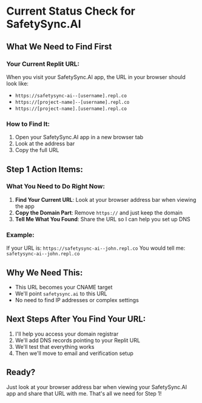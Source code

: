 # Current Status Check for SafetySync.AI

## What We Need to Find First

### Your Current Replit URL:
When you visit your SafetySync.AI app, the URL in your browser should look like:
- `https://safetysync-ai--[username].repl.co`
- `https://[project-name]--[username].repl.co`  
- `https://[project-name].[username].repl.co`

### How to Find It:
1. Open your SafetySync.AI app in a new browser tab
2. Look at the address bar
3. Copy the full URL

## Step 1 Action Items:

### What You Need to Do Right Now:
1. **Find Your Current URL**: Look at your browser address bar when viewing the app
2. **Copy the Domain Part**: Remove `https://` and just keep the domain
3. **Tell Me What You Found**: Share the URL so I can help you set up DNS

### Example:
If your URL is: `https://safetysync-ai--john.repl.co`
You would tell me: `safetysync-ai--john.repl.co`

## Why We Need This:
- This URL becomes your CNAME target
- We'll point `safetysync.ai` to this URL
- No need to find IP addresses or complex settings

## Next Steps After You Find Your URL:
1. I'll help you access your domain registrar
2. We'll add DNS records pointing to your Replit URL
3. We'll test that everything works
4. Then we'll move to email and verification setup

## Ready?
Just look at your browser address bar when viewing your SafetySync.AI app and share that URL with me. That's all we need for Step 1!